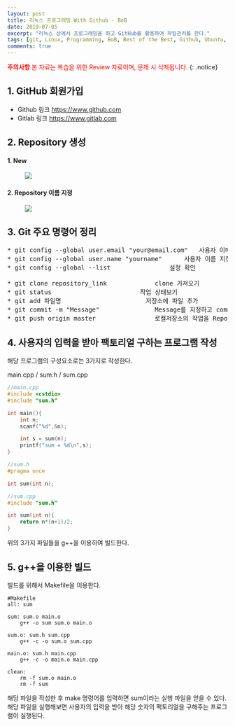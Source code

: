 ```yaml
---
layout: post
title: 리눅스 프로그래밍 With Github - BoB
date: 2019-07-05
excerpt: "리눅스 상에서 프로그래밍을 하고 GitHub를 활용하여 파일관리를 한다."
tags: [git, Linux, Programming, BoB, Best of the Best, Github, Ubuntu, 복습]
comments: true
---
```


<span style="color:red"> **주의사항** 본 자료는 복습을 위한 Review 자료이며, 문제 시 삭제됩니다.</span>
{: .notice}


## 1. GitHub 회원가입

- Github 링크 <https://www.github.com>
- Gitlab 링크 <https://www.gitlab.com>


## 2. Repository 생성

#### 1. New
<figure>
	<a href="http://www.ddforensic.com/image/repo.png">
  <img src="http://www.ddforensic.com/image/repo.png"></a>
</figure>


#### 2. Repository 이름 지정 
<figure>
          <a href="http://www.ddforensic.com/image/repo1.png">
  <img src="http://www.ddforensic.com/image/repo1.png"></a>
</figure>


## 3. Git 주요 명령어 정리
<pre>
* git config --global user.email "your@email.com"	사용자 이메일 지정
* git config --global user.name "yourname"		사용자 이름 지정
* git config --global --list				설정 확인

* git clone repository_link				clone 가져오기
* git status						작업 상태보기
* git add 파일명						저장소에 파일 추가
* git commit -m "Message"				Message를 지정하고 commit
* git push origin master				로컬저장소의 작업을 Repository로 전송
</pre>

## 4. 사용자의 입력을 받아 팩토리얼 구하는 프로그램 작성

해당 프로그램의 구성요소로는 3가지로 작성한다.

main.cpp / sum.h / sum.cpp

~~~cpp
//main.cpp
#include <cstdio>
#include "sum.h"

int main(){
	int n;
	scanf("%d",&n);

	int s = sum(n);
	printf("sum = %d\n",s);
}

~~~



~~~cpp
//sum.h
#pragma once

int sum(int n);

~~~



~~~cpp
//sum.cpp
#include "sum.h"

int sum(int n){
	return n*(n+1)/2;
}

~~~


위의 3가지 파일들을 g++을 이용하여 빌드한다.


## 5. g++을 이용한 빌드

빌드를 위해서 Makefile을 이용한다.

~~~raw
#Makefile
all: sum

sum: sum.o main.o 
	g++ -o sum sum.o main.o

sum.o: sum.h sum.cpp
	g++ -c -o sum.o sum.cpp

main.o: sum.h main.cpp
	g++ -c -o main.o main.cpp

clean: 
	rm -f sum.o main.o
	rm -f sum

~~~

해당 파일을 작성한 후 make 명령어를 입력하면 sum이라는 실행 파일을 얻을 수 있다.<br>
해당 파일을 실행해보면 사용자의 입력을 받아 해당 숫자의 팩토리얼을 구해주는 프로그램이 실행된다.


